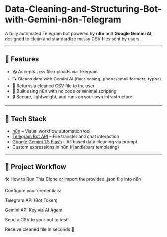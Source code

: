 # Data-Cleaning-and-Structuring-Bot-with-Gemini-n8n-Telegram
A fully automated Telegram bot powered by **n8n** and **Google Gemini AI**, designed to clean and standardize messy CSV files sent by users.

---

## 🚀 Features

- 📥 Accepts `.csv` file uploads via Telegram
- 🔍 Cleans data with Gemini AI (fixes casing, phone/email formats, typos)
- 📄 Returns a cleaned CSV file to the user
- 🧠 Built using n8n with no code or minimal scripting
- 🔒 Secure, lightweight, and runs on your own infrastructure

---

## 🔧 Tech Stack

- [n8n](https://n8n.io/) – Visual workflow automation tool
- [Telegram Bot API](https://core.telegram.org/bots/api) – File transfer and chat interaction
- [Google Gemini 1.5 Flash](https://ai.google.dev/) – AI-based data cleaning via prompt
- Custom expressions in n8n (Handlebars templating)

---

## 📁 Project Workflow
🛠 How to Run This
Clone or import the provided .json file into n8n

Configure your credentials:

Telegram API (Bot Token)

Gemini API Key via AI Agent

Send a CSV to your bot to test!

Receive cleaned file in seconds 🎉




